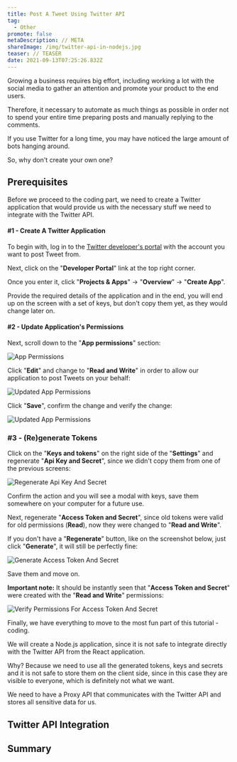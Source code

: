 ```yaml
---
title: Post A Tweet Using Twitter API
tag:
  - Other
promote: false
metaDescription: // META
shareImage: /img/twitter-api-in-nodejs.jpg
teaser: // TEASER
date: 2021-09-13T07:25:26.832Z
---
```

Growing a business requires big effort, including working a lot with the social media to gather an attention and promote your product to the end users.

Therefore, it necessary to automate as much things as possible in order not to spend your entire time preparing posts and manually replying to the comments.

If you use Twitter for a long time, you may have noticed the large amount of bots hanging around.

So, why don't create your own one?

## Prerequisites

Before we proceed to the coding part, we need to create a Twitter application that would provide us with the necessary stuff we need to integrate with the Twitter API.

#### \#1 - Create A Twitter Application

To begin with, log in to the [Twitter developer's portal](https://developer.twitter.com/) with the account you want to post Tweet from.

Next, click on the "**Developer Portal**" link at the top right corner.

Once you enter it, click "**Projects & Apps**" -> "**Overview**" -> "**Create App**".

Provide the required details of the application and in the end, you will end up on the screen with a set of keys, but don't copy them yet, as they would change later on.

#### \#2 - Update Application's Permissions

Next, scroll down to the "**App permissions**" section:

![App Permissions](/img/screenshot-2021-09-12-at-09.48.28.png "App Permissions")

Click "**Edit**" and change to "**Read and Write**" in order to allow our application to post Tweets on your behalf:

![Updated App Permissions](/img/screenshot-2021-09-12-at-09.49.08.png "Updated App Permissions")

Click "**Save**", confirm the change and verify the change:

![Updated App Permissions](/img/screenshot-2021-09-12-at-09.50.01.png "Updated App Permissions")

### \#3 - (Re)generate Tokens

Click on the "**Keys and tokens**" on the right side of the "**Settings**" and regenerate "**Api Key and Secret**", since we didn't copy them from one of the previous screens:

![Regenerate Api Key And Secret](/img/screenshot-2021-09-12-at-09.55.17.png "Regenerate Api Key And Secret")

Confirm the action and you will see a modal with keys, save them somewhere on your computer for a future use.

Next, regenerate "**Access Token and Secret**", since old tokens were valid for old permissions (**Read**), now they were changed to "**Read and Write**".

If you don't have a "**Regenerate**" button, like on the screenshot below, just click "**Generate**", it will still be perfectly fine:

![Generate Access Token And Secret](/img/screenshot-2021-09-12-at-09.56.34.png "Generate Access Token And Secret")

Save them and move on.

**Important note:** It should be instantly seen that "**Access Token and Secret**" were created with the "**Read and Write**" permissions:

![Verify Permissions For Access Token And Secret](/img/screenshot-2021-09-12-at-10.00.25.png "Verify Permissions For Access Token And Secret")

Finally, we have everything to move to the most fun part of this tutorial - coding.

We will create a Node.js application, since it is not safe to integrate directly with the Twitter API from the React application.

Why? Because we need to use all the generated tokens, keys and secrets and it is not safe to store them on the client side, since in this case they are visible to everyone, which is definitely not what we want.

We need to have a Proxy API that communicates with the Twitter API and stores all sensitive data for us.

## Twitter API Integration

## Summary